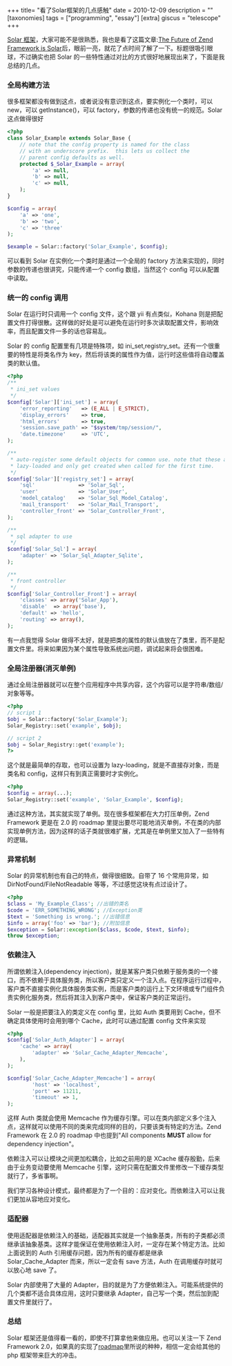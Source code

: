+++
title= "看了Solar框架的几点感触"
date = 2010-12-09
description = ""
[taxonomies]
tags = ["programming", "essay"]
[extra]
giscus = "telescope"
+++

<a href="http://solarphp.com/">Solar 框架</a>，大家可能不是很熟悉，我也是看了这篇文章:<a href="http://paul-m-jones.com/archives/1113">The Future of Zend Framework is Solar</a>后，眼前一亮，就花了点时间了解了一下。标题很吸引眼球，不过确实也把 Solar 的一些特性通过对比的方式很好地展现出来了，下面是我总结的几点。

### 全局构建方法

很多框架都没有做到这点，或者说没有意识到这点，要实例化一个类时，可以 new，可以 getInstance()，可以 factory，参数的传递也没有统一的规范。Solar 这点做得很好

```php
<?php
class Solar_Example extends Solar_Base {
    // note that the config property is named for the class
    // with an underscore prefix.  this lets us collect the
    // parent config defaults as well.
    protected $_Solar_Example = array(
        'a' => null,
        'b' => null,
        'c' => null,
    );
}

$config = array(
    'a' => 'one',
    'b' => 'two',
    'c' => 'three'
);

$example = Solar::factory('Solar_Example', $config);
```

可以看到 Solar 在实例化一个类时是通过一个全局的 factory 方法来实现的，同时参数的传递也很讲究，只能传递一个 config 数组，当然这个 config 可以从配置中读取。

### 统一的 config 调用

Solar 在运行时只调用一个 config 文件，这个跟 yii 有点类似，Kohana 则是把配置文件打得很散。这样做的好处是可以避免在运行时多次读取配置文件，影响效率，而且配置文件一多的话也容易乱。

Solar 的 config 配置里有几项是特殊项，如 ini_set,registry_set。还有一个很重要的特性是将类名作为 key，然后将该类的属性作为值，运行时这些值将自动覆盖类的默认值。

```php
<?php
/**
 * ini_set values
 */
$config['Solar']['ini_set'] = array(
    'error_reporting'   => (E_ALL | E_STRICT),
    'display_errors'    => true,
    'html_errors'       => true,
    'session.save_path' => "$system/tmp/session/",
    'date.timezone'     => 'UTC',
);

/**
 * auto-register some default objects for common use. note that these are
 * lazy-loaded and only get created when called for the first time.
 */
$config['Solar']['registry_set'] = array(
    'sql'              => 'Solar_Sql',
    'user'             => 'Solar_User',
    'model_catalog'    => 'Solar_Sql_Model_Catalog',
    'mail_transport'   => 'Solar_Mail_Transport',
    'controller_front' => 'Solar_Controller_Front',
);

/**
 * sql adapter to use
 */
$config['Solar_Sql'] = array(
    'adapter' => 'Solar_Sql_Adapter_Sqlite',
);

/**
 * front controller
 */
$config['Solar_Controller_Front'] = array(
    'classes' => array('Solar_App'),
    'disable'  => array('base'),
    'default' => 'hello',
    'routing' => array(),
);
```

有一点我觉得 Solar 做得不太好，就是把类的属性的默认值放在了类里，而不是配置文件里。将来如果因为某个属性导致系统出问题，调试起来将会很困难。

### 全局注册器(消灭单例)

通过全局注册器就可以在整个应用程序中共享内容，这个内容可以是字符串/数组/对象等等。

```php
<?php
// script 1
$obj = Solar::factory('Solar_Example');
Solar_Registry::set('example', $obj);

// script 2
$obj = Solar_Registry::get('example');
?>
```

这个就是最简单的存取，也可以设置为 lazy-loading，就是不直接存对象，而是类名和 config，这样只有到真正需要时才实例化。

```php
<?php
$config = array(...);
Solar_Registry::set('example', 'Solar_Example', $config);
```

通过这种方法，其实就实现了单例。现在很多框架都在大力打压单例，Zend Framework 更是在 2.0 的 roadmap 里提出要尽可能地消灭单例，不在类的内部实现单例方法，因为这样的话子类就很难扩展，尤其是在单例里又加入了一些特有的逻辑。

### 异常机制

Solar 的异常机制也有自己的特点，做得很细致。自带了 16 个常用异常，如 DirNotFound/FileNotReadable 等等，不过感觉这块有点过设计了。

```php
<?php
$class = 'My_Example_Class'; //出错的类名
$code = 'ERR_SOMETHING_WRONG'; //Exception类
$text = 'Something is wrong.'; //出错信息
$info = array('foo' => 'bar'); //附加信息
$exception = Solar::exception($class, $code, $text, $info);
throw $exception;
```

### 依赖注入

所谓依赖注入(dependency injection)，就是某客户类只依赖于服务类的一个接口，而不依赖于具体服务类，所以客户类只定义一个注入点。在程序运行过程中，客户类不直接实例化具体服务类实例，而是客户类的运行上下文环境或专门组件负责实例化服务类，然后将其注入到客户类中，保证客户类的正常运行。

Solar 一般是把要注入的类定义在 config 里，比如 Auth 类要用到 Cache，但不确定具体使用时会用到哪个 Cache，此时可以通过配置 config 文件来实现

```php
<?php
$config['Solar_Auth_Adapter'] = array(
	'cache' => array(
		'adapter' => 'Solar_Cache_Adapter_Memcache',
	),
);

$config['Solar_Cache_Adapter_Memcache'] = array(
        'host' => 'localhost',
        'port' => 11211,
        'timeout' => 1,
);
```

这样 Auth 类就会使用 Memcache 作为缓存引擎。可以在类内部定义多个注入点，这样就可以使用不同的类来完成同样的目的，只要该类有特定的方法。Zend Framework 在 2.0 的 roadmap 中也提到"All components **MUST** allow for dependency injection"。

依赖注入可以让模块之间更加松耦合，比如之前用的是 XCache 缓存殷勤，后来由于业务变动要使用 Memcache 引擎，这时只需在配置文件里修改一下缓存类型就行了，多省事啊。

我们学习各种设计模式，最终都是为了一个目的：应对变化。而依赖注入可以让我们更加从容地应对变化。

### 适配器

使用适配器是依赖注入的基础，适配器其实就是一个抽象基类，所有的子类都必须继承该抽象基类。这样才能保证在使用依赖注入时，一定存在某个特定方法。比如上面说到的 Auth 引用缓存问题，因为所有的缓存都是继承 Solar_Cache_Adapter 而来，所以一定会有 save 方法，Auth 在调用缓存时就可以放心地 save 了。

Solar 内部使用了大量的 Adapter，目的就是为了方便依赖注入。可能系统提供的几个类都不适合具体应用，这时只要继承 Adapter，自己写一个类，然后加到配置文件里就行了。

### 总结

Solar 框架还是值得看一看的，即使不打算拿他来做应用。也可以关注一下 Zend Framework 2.0，如果真的实现了<a href="http://framework.zend.com/wiki/display/ZFDEV2/Zend+Framework+2.0+Requirements">roadmap</a>里所说的种种，相信一定会给其他的 php 框架带来巨大的冲击。
